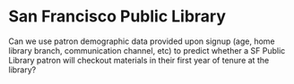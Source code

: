 # San Francisco Public Library
Can we use patron demographic data provided upon signup (age, home library branch, communication channel, etc) to predict whether a SF Public Library patron will checkout materials in their first year of tenure at the library?

